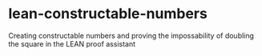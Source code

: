 # lean-constructable-numbers
Creating constructable numbers and proving the impossability of doubling the square in the LEAN proof assistant
